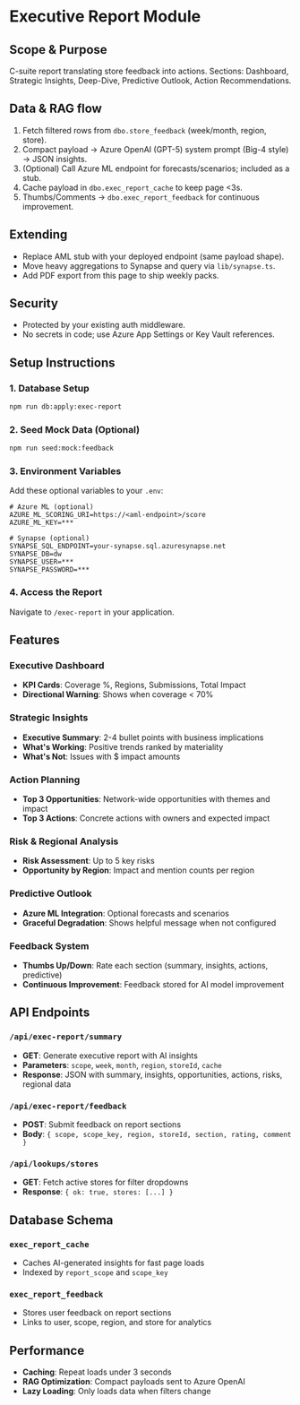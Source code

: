 # Executive Report Module

## Scope & Purpose
C-suite report translating store feedback into actions. Sections: Dashboard, Strategic Insights, Deep-Dive, Predictive Outlook, Action Recommendations.

## Data & RAG flow
1) Fetch filtered rows from `dbo.store_feedback` (week/month, region, store).
2) Compact payload → Azure OpenAI (GPT-5) system prompt (Big-4 style) → JSON insights.
3) (Optional) Call Azure ML endpoint for forecasts/scenarios; included as a stub.
4) Cache payload in `dbo.exec_report_cache` to keep page <3s.
5) Thumbs/Comments → `dbo.exec_report_feedback` for continuous improvement.

## Extending
- Replace AML stub with your deployed endpoint (same payload shape).
- Move heavy aggregations to Synapse and query via `lib/synapse.ts`.
- Add PDF export from this page to ship weekly packs.

## Security
- Protected by your existing auth middleware.
- No secrets in code; use Azure App Settings or Key Vault references.

## Setup Instructions

### 1. Database Setup
```bash
npm run db:apply:exec-report
```

### 2. Seed Mock Data (Optional)
```bash
npm run seed:mock:feedback
```

### 3. Environment Variables
Add these optional variables to your `.env`:
```
# Azure ML (optional)
AZURE_ML_SCORING_URI=https://<aml-endpoint>/score
AZURE_ML_KEY=***

# Synapse (optional)
SYNAPSE_SQL_ENDPOINT=your-synapse.sql.azuresynapse.net
SYNAPSE_DB=dw
SYNAPSE_USER=***
SYNAPSE_PASSWORD=***
```

### 4. Access the Report
Navigate to `/exec-report` in your application.

## Features

### Executive Dashboard
- **KPI Cards**: Coverage %, Regions, Submissions, Total Impact
- **Directional Warning**: Shows when coverage < 70%

### Strategic Insights
- **Executive Summary**: 2-4 bullet points with business implications
- **What's Working**: Positive trends ranked by materiality
- **What's Not**: Issues with $ impact amounts

### Action Planning
- **Top 3 Opportunities**: Network-wide opportunities with themes and impact
- **Top 3 Actions**: Concrete actions with owners and expected impact

### Risk & Regional Analysis
- **Risk Assessment**: Up to 5 key risks
- **Opportunity by Region**: Impact and mention counts per region

### Predictive Outlook
- **Azure ML Integration**: Optional forecasts and scenarios
- **Graceful Degradation**: Shows helpful message when not configured

### Feedback System
- **Thumbs Up/Down**: Rate each section (summary, insights, actions, predictive)
- **Continuous Improvement**: Feedback stored for AI model improvement

## API Endpoints

### `/api/exec-report/summary`
- **GET**: Generate executive report with AI insights
- **Parameters**: `scope`, `week`, `month`, `region`, `storeId`, `cache`
- **Response**: JSON with summary, insights, opportunities, actions, risks, regional data

### `/api/exec-report/feedback`
- **POST**: Submit feedback on report sections
- **Body**: `{ scope, scope_key, region, storeId, section, rating, comment }`

### `/api/lookups/stores`
- **GET**: Fetch active stores for filter dropdowns
- **Response**: `{ ok: true, stores: [...] }`

## Database Schema

### `exec_report_cache`
- Caches AI-generated insights for fast page loads
- Indexed by `report_scope` and `scope_key`

### `exec_report_feedback`
- Stores user feedback on report sections
- Links to user, scope, region, and store for analytics

## Performance
- **Caching**: Repeat loads under 3 seconds
- **RAG Optimization**: Compact payloads sent to Azure OpenAI
- **Lazy Loading**: Only loads data when filters change
